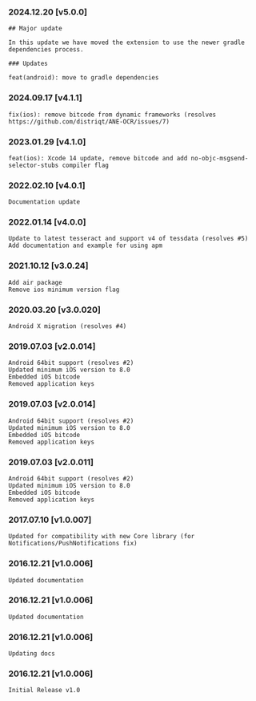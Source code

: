 ### 2024.12.20 [v5.0.0]

```
## Major update 

In this update we have moved the extension to use the newer gradle dependencies process.

### Updates 

feat(android): move to gradle dependencies
```

### 2024.09.17 [v4.1.1]

```
fix(ios): remove bitcode from dynamic frameworks (resolves https://github.com/distriqt/ANE-OCR/issues/7)
```

### 2023.01.29 [v4.1.0]

```
feat(ios): Xcode 14 update, remove bitcode and add no-objc-msgsend-selector-stubs compiler flag 
```

### 2022.02.10 [v4.0.1]

```
Documentation update
```

### 2022.01.14 [v4.0.0]

```
Update to latest tesseract and support v4 of tessdata (resolves #5)
Add documentation and example for using apm
```

### 2021.10.12 [v3.0.24]

```
Add air package 
Remove ios minimum version flag
```



### 2020.03.20 [v3.0.020]

```
Android X migration (resolves #4)
```


### 2019.07.03 [v2.0.014]

```
Android 64bit support (resolves #2)
Updated minimum iOS version to 8.0
Embedded iOS bitcode
Removed application keys 
```


### 2019.07.03 [v2.0.014]

```
Android 64bit support (resolves #2)
Updated minimum iOS version to 8.0
Embedded iOS bitcode
Removed application keys 
```


### 2019.07.03 [v2.0.011]

```
Android 64bit support (resolves #2)
Updated minimum iOS version to 8.0
Embedded iOS bitcode
Removed application keys 
```


### 2017.07.10 [v1.0.007]

```
Updated for compatibility with new Core library (for Notifications/PushNotifications fix)
```


### 2016.12.21 [v1.0.006]

```
Updated documentation
```


### 2016.12.21 [v1.0.006]

```
Updated documentation
```



### 2016.12.21 [v1.0.006]

```
Updating docs
```


### 2016.12.21 [v1.0.006]

```
Initial Release v1.0
```
